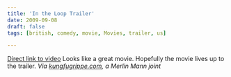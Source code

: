 ```yaml
---
title: 'In the Loop Trailer'
date: 2009-09-08
draft: false
tags: [british, comedy, movie, Movies, trailer, us]

---
```


 [Direct link to video](http://www.youtube.com/watch?v=d-5v6ZMY4W8&feature=player_embedded) Looks like a great movie. Hopefully the movie lives up to the trailer. _Via [kungfugrippe.com](http://www.kungfugrippe.com/post/182919745), a Merlin Mann joint_